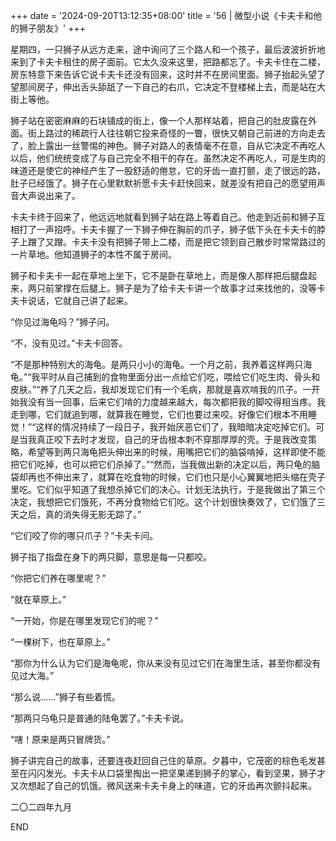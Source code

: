 +++
date = '2024-09-20T13:12:35+08:00'
title = '56 | 微型小说《卡夫卡和他的狮子朋友》'
+++

星期四，一只狮子从远方走来，途中询问了三个路人和一个孩子，最后波波折折地来到了卡夫卡租住的房子面前。它太久没来这里，把路都忘了。卡夫卡住在二楼，房东特意下来告诉它说卡夫卡还没有回来，这时并不在房间里面。狮子抬起头望了望那间房子，伸出舌头舔舐了一下自己的右爪，它决定不登楼梯上去，而是站在大街上等他。

狮子站在密密麻麻的石块铺成的街上，像一个人那样站着，把自己的肚皮露在外面。街上路过的稀疏行人往往朝它投来奇怪的一瞥，很快又朝自己前进的方向走去了，脸上露出一丝警惕的神色。狮子对路人的表情毫不在意，自从它决定不再吃人以后，他们统统变成了与自己完全不相干的存在。虽然决定不再吃人，可是生肉的味道还是使它的神经产生了一股舒适的倦怠，它的牙齿一直打颤，走了很远的路，肚子已经饿了。狮子在心里默默祈愿卡夫卡赶快回来，就差没有把自己的愿望用声音大声说出来了。

卡夫卡终于回来了，他远远地就看到狮子站在路上等着自己。他走到近前和狮子互相打了一声招呼。卡夫卡握了一下狮子伸在胸前的爪子，狮子低下头在卡夫卡的脖子上蹭了又蹭。卡夫卡没有把狮子带上二楼，而是把它领到自己散步时常常路过的一片草地。他知道狮子的本性不属于房间。

狮子和卡夫卡一起在草地上坐下，它不是卧在草地上，而是像人那样把后腿盘起来，两只前掌撑在后腿上。狮子是为了给卡夫卡讲一个故事才过来找他的，没等卡夫卡说话，它就自己讲了起来。

“你见过海龟吗？”狮子问。

“不，没有见过。”卡夫卡回答。

“不是那种特别大的海龟。是两只小小的海龟。一个月之前，我养着这样两只海龟。”“我平时从自己捕到的食物里面分出一点给它们吃，喂给它们吃生肉、骨头和皮肤。”“养了几天之后，我却发现它们有一个毛病，那就是喜欢啃我的爪子。一开始我没有当一回事，后来它们啃的力度越来越大，每次都把我的脚咬得相当疼。我走到哪，它们就追到哪，就算我在睡觉，它们也要过来咬。好像它们根本不用睡觉！”“这样的情况持续了一段日子，我开始厌恶它们了，我暗暗决定吃掉它们。可是当我真正咬下去时才发现，自己的牙齿根本刺不穿那厚厚的壳。于是我改变策略，希望等到两只海龟把头伸出来的时候，用嘴把它们的脑袋啃掉，这样即使不能把它们吃掉，也可以把它们杀掉了。”“然而，当我做出新的决定以后，两只龟的脑袋却再也不伸出来了，就算在吃食物的时候，它们也只是小心翼翼地把头缩在壳子里吃。它们似乎知道了我想杀掉它们的决心。计划无法执行，于是我做出了第三个决定，我想把它们饿死，不再分食物给它们吃。这个计划很快奏效了，它们饿了三天之后，真的消失得无影无踪了。”

“它们咬了你的哪只爪子？”卡夫卡问。

狮子指了指盘在身下的两只脚，意思是每一只都咬。

“你把它们养在哪里呢？”

“就在草原上。”

“一开始，你是在哪里发现它们的呢？”

“一棵树下，也在草原上。”

“那你为什么认为它们是海龟呢，你从来没有见过它们在海里生活，甚至你都没有见过大海。”

“那么说……”狮子有些着慌。

“那两只乌龟只是普通的陆龟罢了。”卡夫卡说。

“嗐！原来是两只冒牌货。”

狮子讲完自己的故事，还要连夜赶回自己住的草原。夕暮中，它茂密的棕色毛发甚至在闪闪发光。卡夫卡从口袋里掏出一把坚果递到狮子的掌心，看到坚果，狮子才又次想起了自己的饥饿。微风送来卡夫卡身上的味道，它的牙齿再次颤抖起来。

二〇二四年九月

END



